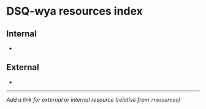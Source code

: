 # DSQ-wya resources index

## Internal

*

## External

*

------------------------------------------------------------------------

*Add a link for external or internal resource (relative from `/resources`)*

